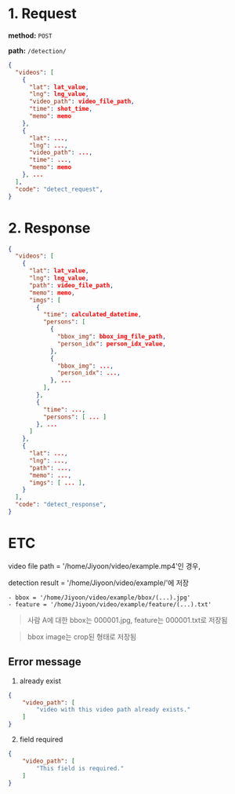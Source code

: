 # 1. Request

**method:** `POST`

**path:** `/detection/`

```json
{
  "videos": [
    {
      "lat": lat_value,
      "lng": lng_value,
      "video_path": video_file_path,
      "time": shot_time,
      "memo": memo
    },
    {
      "lat": ...,
      "lng": ...,
      "video_path": ...,
      "time": ...,
      "memo": memo
    }, ...
  ],
  "code": "detect_request",
}
```

# 2. Response

```json
{
  "videos": [
    {
      "lat": lat_value,
      "lng": lng_value,
      "path": video_file_path,
      "memo": memo,
      "imgs": [
        {
          "time": calculated_datetime,
          "persons": [
            {
              "bbox_img": bbox_img_file_path,
              "person_idx": person_idx_value,
            },
            {
              "bbox_img": ...,
              "person_idx": ...,
            }, ...
          ],
        },
        {
          "time": ...,
          "persons": [ ... ]
        }, ...
      ]
    },
    {
      "lat": ...,
      "lng": ...,
      "path": ...,
      "memo": ...,
      "imgs": [ ... ],
    }
  ],
  "code": "detect_response",
}
```

# ETC

video file path = '/home/Jiyoon/video/example.mp4'인 경우,

detection result = '/home/Jiyoon/video/example/'에 저장

    - bbox = '/home/Jiyoon/video/example/bbox/(...).jpg'
    - feature = '/home/Jiyoon/video/example/feature/(...).txt'

> 사람 A에 대한 bbox는 000001.jpg, feature는 000001.txt로 저장됨

> bbox image는 crop된 형태로 저장됨

## Error message

1. already exist

```JSON
{
    "video_path": [
        "video with this video path already exists."
    ]
}
```

2. field required

```JSON
{
    "video_path": [
        "This field is required."
    ]
}
```
